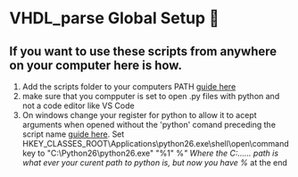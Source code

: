 # VHDL_parse Global Setup 🚀
If you want to use these scripts from anywhere on your computer here is how.
---
1. Add the scripts folder to your computers PATH [guide here](https://www.architectryan.com/2018/03/17/add-to-the-path-on-windows-10/)
2. make sure that you compputer is set to open .py files with python and not a code editor like VS Code
3. On windows change your register for python to allow it to acept arguments when opened without the 'python' comand preceding the script name [guide here](https://eli.thegreenplace.net/2010/12/14/problem-passing-arguments-to-python-scripts-on-windows/).
     Set HKEY_CLASSES_ROOT\Applications\python26.exe\shell\open\command key to "C:\Python26\python26.exe" "%1" %*"
     Where the C:\...... path is what ever your curent path to python is, but now you have %* at the end
